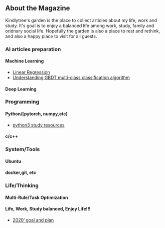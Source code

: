 ## About the Magazine
  Kindlytree's garden is the place to collect articles about my life, work and study. It's goal is to enjoy a balanced life among work, study, family and oridnary social life. Hopefully the garden is also a place to rest and rethink, and also a happy place to visit for all guests.

### AI articles preparation

#### Machine Learning
- [Linear Regression](http://101.132.45.94/2020/01/30/linear-regression/)
- [Understanding GBDT multi-class classification algorithm](http://101.132.45.94/2020/01/29/understanding-gbdt-multi-class-classification-algorithm/)
#### Deep Learning
  
### Programming
#### Python/[pytorch, numpy,etc]
- [python3 study resources](http://101.132.45.94/2020/01/26/python3-study-resources/)

#### c/c++

### System/Tools

#### Ubuntu
#### docker,git, etc

### Life/Thinking

#### Multi-Rule/Task Optimization
#### Life, Work, Study balanced, Enjoy Life!!!
- [2020‘ goal and plan](http://101.132.45.94/2020/01/27/2020-goal-and-plan/)
